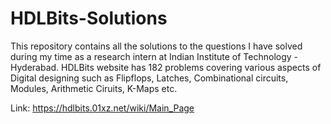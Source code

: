 # HDLBits-Solutions
This repository contains all the solutions to the questions I have solved during my time as a research intern at Indian Institute of Technology - Hyderabad.
HDLBits website has 182 problems covering various aspects of Digital designing such as Flipflops, Latches, Combinational circuits, Modules, Arithmetic Ciruits, K-Maps etc.

Link: https://hdlbits.01xz.net/wiki/Main_Page
